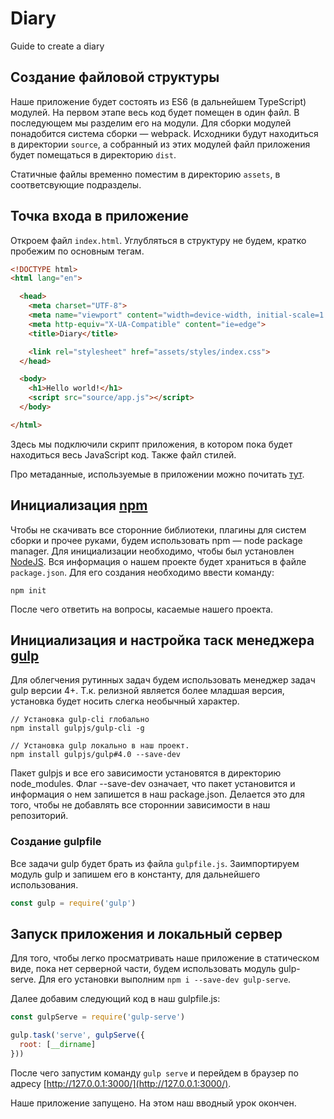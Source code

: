 # Diary

Guide to create a diary

## Создание файловой структуры

Наше приложение будет состоять из ES6 (в дальнейшем TypeScript) модулей. На первом этапе весь код будет помещен в один файл. В последующем мы разделим его на модули. Для сборки модулей понадобится система сборки — webpack. Исходники будут находиться в директории `source`, а собранный из этих модулей файл приложения будет помещаться в директорию `dist`.

Статичные файлы временно поместим в директорию `assets`, в соответсвующие подразделы.

## Точка входа в приложение

Откроем файл `index.html`. Углубляться в структуру не будем, кратко пробежим по основным тегам.

```html
<!DOCTYPE html>
<html lang="en">

  <head>
    <meta charset="UTF-8">
    <meta name="viewport" content="width=device-width, initial-scale=1.0">
    <meta http-equiv="X-UA-Compatible" content="ie=edge">
    <title>Diary</title>

    <link rel="stylesheet" href="assets/styles/index.css">
  </head>

  <body>
    <h1>Hello world!</h1>
    <script src="source/app.js"></script>
  </body>

</html>
```

Здесь мы подключили скрипт приложения, в котором пока будет находиться весь JavaScript код. Также файл стилей.

Про метаданные, используемые в приложении можно почитать [тут](https://tproger.ru/translations/meta-tags-2017/).

## Инициализация [npm](https://www.npmjs.com/)

Чтобы не скачивать все сторонние библиотеки, плагины для систем сборки и прочее руками, будем использовать npm — node package manager.
Для инициализации необходимо, чтобы был установлен [NodeJS](https://nodejs.org/en/).
Вся информация о нашем проекте будет храниться в файле `package.json`. Для его создания необходимо ввести команду:

```ShellSession
npm init
```

После чего ответить на вопросы, касаемые нашего проекта.

## Инициализация и настройка таск менеджера [gulp](https://gulpjs.com/)

Для облегчения рутинных задач будем использовать менеджер задач gulp версии 4+.
Т.к. релизной является более младшая версия, установка будет носить слегка необычный характер.

```ShellSession
// Установка gulp-cli глобально
npm install gulpjs/gulp-cli -g

// Установка gulp локально в наш проект.
npm install gulpjs/gulp#4.0 --save-dev
```

Пакет gulpjs и все его зависимости установятся в директорию node_modules.
Флаг --save-dev означает, что пакет установится и информация о нем запишется в наш package.json. Делается это для того, чтобы не добавлять все стороннии зависимости в наш репозиторий.

### Создание gulpfile

Все задачи gulp будет брать из файла `gulpfile.js`. Заимпортируем модуль gulp и запишем его в константу, для дальнейшего использования.

```JavaScript
const gulp = require('gulp')
```

## Запуск приложения и локальный сервер

Для того, чтобы легко просматривать наше приложение в статическом виде, пока нет серверной части, будем использовать модуль gulp-serve. Для его установки выполним `npm i --save-dev gulp-serve`.

Далее добавим следующий код в наш gulpfile.js:

```JavaScript
const gulpServe = require('gulp-serve')

gulp.task('serve', gulpServe({
  root: [__dirname]
}))
```

После чего запустим команду `gulp serve` и перейдем в браузер по адресу [http://127.0.0.1:3000/](http://127.0.0.1:3000/).

Наше приложение запущено. На этом наш вводный урок окончен.
